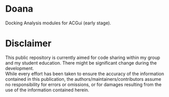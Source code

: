 <h1>Doana</h1>
Docking Analysis modules for ACGui (early stage). 
<h1>Disclaimer</h1>
This public repository is currently aimed for code sharing within my group and my student education. There might be 
significant change during the development. <br>
While every effort has been taken to ensure the accuracy of the information contained in this publication, the authors/maintainers/contributors assume no responsibility for errors or omissions, or for damages resulting from the use of the information contained herein.<br>

